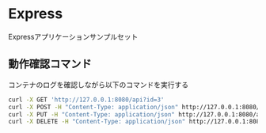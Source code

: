 # Express

Expressアプリケーションサンプルセット

## 動作確認コマンド

コンテナのログを確認しながら以下のコマンドを実行する

```bash
curl -X GET 'http://127.0.0.1:8080/api?id=3'
curl -X POST -H "Content-Type: application/json" http://127.0.0.1:8080/api -d '{"id":123}'
curl -X PUT -H "Content-Type: application/json" http://127.0.0.1:8080/api -d '{"id":123}'
curl -X DELETE -H "Content-Type: application/json" http://127.0.0.1:8080/api -d '{"id":123}'
 ```
